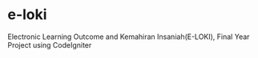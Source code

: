 e-loki
======

Electronic Learning Outcome and Kemahiran Insaniah(E-LOKI), Final Year Project using CodeIgniter